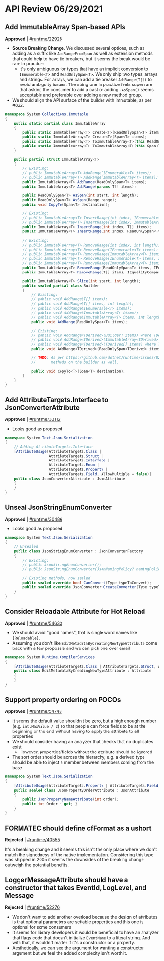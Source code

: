 # API Review 06/29/2021

## Add ImmutableArray Span-based APIs

**Approved** | [#runtime/22928](https://github.com/dotnet/runtime/issues/22928#issuecomment-870794413)

* **Source Breaking Change**. We discussed several options, such as adding as a suffix like `AddRangeFromSpan` as well as extension methods that could help to have tie breakers, but it seems the break would be rare in practice:
    - It's only ambiguous for types that have an implicit conversion to `IEnumerable<T>` and `ReadOnlySpan<T>`. We only ship two types, arrays and strings. For arrays, we can add a tie breaker `AddRange(T[])` to avoid ambiguity issues. The string one in practice feels super rare that asking the consumer to add a cast or adding `.AsSpan()` seems acceptable and preferable over adding a new method group.
* We should align the API surface of the builder with immutable, as per #822.

```C#
namespace System.Collections.Immutable
{
    public static partial class ImmutableArray
    {
        public static ImmutableArray<T> Create<T>(ReadOnlySpan<T> items);
        public static ImmutableArray<T> Create<T>(Span<T> items);
        public static ImmutableArray<T> ToImmutableArray<T>(this ReadOnlySpan<T> items);
        public static ImmutableArray<T> ToImmutableArray<T>(this Span<T> items);
    }

    public partial struct ImmutableArray<T>
    {
        // Existing:
        // public ImmutableArray<T> AddRange(IEnumerable<T> items);
        // public ImmutableArray<T> AddRange(ImmutableArray<T> items);      
        public ImmutableArray<T> AddRange(ReadOnlySpan<T> items);
        public ImmutableArray<T> AddRange(params T[] items);

        public ReadOnlySpan<T> AsSpan(int start, int length);
        public ReadOnlySpan<T> AsSpan(Range range);
        public void CopyTo(Span<T> destination);

        // Existing:
        // public ImmutableArray<T> InsertRange(int index, IEnumerable<T> items);
        // public ImmutableArray<T> InsertRange(int index, ImmutableArray<T> items);
        public ImmutableArray<T> InsertRange(int index, T[] items);
        public ImmutableArray<T> InsertRange(int index, ReadOnlySpan<T> items);
        
        // Existing:
        // public ImmutableArray<T> RemoveRange(int index, int length);
        // public ImmutableArray<T> RemoveRange(IEnumerable<T> items);
        // public ImmutableArray<T> RemoveRange(ImmutableArray<T> items);
        // public ImmutableArray<T> RemoveRange(IEnumerable<T> items, IEqualityComparer<T>? equalityComparer);
        // public ImmutableArray<T> RemoveRange(ImmutableArray<T> items, IEqualityComparer<T>? equalityComparer);
        public ImmutableArray<T> RemoveRange(ReadOnlySpan<T> items, IEqualityComparer<T>? equalityComparer = null);
        public ImmutableArray<T> RemoveRange(T[] items, IEqualityComparer<T>? equalityComparer = null);

        public ImmutableArray<T> Slice(int start, int length);
        public sealed partial class Builder
        {
            // Existing:
            // public void AddRange(T[] items);
            // public void AddRange(T[] items, int length);
            // public void AddRange(IEnumerable<T> items);
            // public void AddRange(ImmutableArray<T> items);
            // public void AddRange(ImmutableArray<T> items, int length);
            public void AddRange(ReadOnlySpan<T> items);

            // Existing:
            // public void AddRange<TDerived>(Builder! items) where TDerived: T;
            // public void AddRange<TDerived>(ImmutableArray<TDerived> items) where TDerived: T;
            // public void AddRange<TDerived>(TDerived[] items) where TDerived: T;
            public void AddRange<TDerived>(ReadOnlySpan<TDerived> items) where TDerived : T;

            // TODO: As per https://github.com/dotnet/runtime/issues/822, we should add the corresponding
            //       methods on the builder as well.

            public void CopyTo<T>(Span<T> destination);
        }
    }
}
```
## Add AttributeTargets.Interface to JsonConverterAttribute

**Approved** | [#runtime/33112](https://github.com/dotnet/runtime/issues/33112#issuecomment-870805991)

* Looks good as proposed

```C#
namespace System.Text.Json.Serialization
{
    // Adding AttributeTargets.Interface
    [AttributeUsage(AttributeTargets.Class |
                    AttributeTargets.Struct |
                    AttributeTargets.Interface |
                    AttributeTargets.Enum |
                    AttributeTargets.Property |
                    AttributeTargets.Field, AllowMultiple = false)]
    public class JsonConverterAttribute : JsonAttribute
    {        
    }
}
```

## Unseal JsonStringEnumConverter

**Approved** | [#runtime/30486](https://github.com/dotnet/runtime/issues/30486#issuecomment-870804137)

* Looks good as proposed

```C#
namespace System.Text.Json.Serialization
{
    // Unsealed
    public class JsonStringEnumConverter : JsonConverterFactory
    {
        // Existing:
        // public JsonStringEnumConverter();
        // public JsonStringEnumConverter(JsonNamingPolicy? namingPolicy = null, bool allowIntegerValues = true);

        // Existing methods, now sealed
        public sealed override bool CanConvert(Type typeToConvert);
        public sealed override JsonConverter CreateConverter(Type typeToConvert, JsonSerializerOptions options);
    }
}
```

## Consider Reloadable Attribute for Hot Reload 

**Approved** | [#runtime/54633](https://github.com/dotnet/runtime/issues/54633#issuecomment-870814731)

* We should avoid "good names", that is single word names like `[Reloadable]`.
* Assuming you don't like `EditMetadataByCreatingNewTypeAttribute` come back with a few proposals and we can pick one over email

```C#
namespace System.Runtime.CompilerServices
{  
    [AttributeUsage(AttributeTargets.Class | AttributeTargets.Struct, AllowMultiple = false)]  
    public class EditMetadataByCreatingNewTypeAttribute : Attribute  
    {  
    }
}
```

## Support property ordering on POCOs

**Approved** | [#runtime/54748](https://github.com/dotnet/runtime/issues/54748#issuecomment-870827031)

* It seems the default value shouldn't be zero, but a high enough number (e.g. `int.MaxValue / 2`) so that people can force fields to be at the beginning or the end without having to apply the attribute to all properties
* We should consider having an analyzer that checks that no duplicates exist
    - However, properties/fields without the attribute should be ignored
* The sort order should be across the hierarchy, e.g. a derived type should be able to inject a member between members coming from the base

```C#
namespace System.Text.Json.Serialization
{
    [AttributeUsage(AttributeTargets.Property | AttributeTargets.Field, AllowMultiple = false)]
    public sealed class JsonPropertyOrderAttribute : JsonAttribute
    {
        public JsonPropertyNameAttribute(int order);
        public int Order { get; }
    }
}
```

## FORMATEC should define cfFormat as a ushort

**Rejected** | [#runtime/40555](https://github.com/dotnet/runtime/issues/40555#issuecomment-870829690)

It's a breaking change and it seems this isn't the only place where we don't match the signedness of the native implementation. Considering this type was shipped in 2005 it seems the downsides of the breaking change outweigh the potential benefits.
## LoggerMessageAttribute should have a constructor that takes EventId, LogLevel, and Message

**Rejected** | [#runtime/52276](https://github.com/dotnet/runtime/issues/52276#issuecomment-870849586)

* We don't want to add another overload because the design of attributes is that optional parameters are settable properties and this one is optional for some consumers
* It seems for library developers it would be beneficial to have an analyzer that flags code that doesn't initialize `EventName` to a literal string. And with that, it wouldn't matter if it's a constructor or a property.
* Aesthetically, we can see the argument for wanting a constructor argument but we feel the added complexity isn't worth it.

